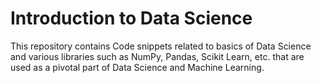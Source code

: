 # Introduction to Data Science
This repository contains Code snippets related to basics of Data Science and various libraries such as NumPy, Pandas, Scikit Learn, etc.
that are used as a pivotal part of Data Science and Machine Learning.

